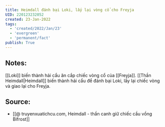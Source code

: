 ```yaml
---
title: Heimdall đánh bại Loki, lấy lại vòng cổ cho Freyja
UID: 220123232052
created: 23-Jan-2022
tags:
  - 'created/2022/Jan/23'
  - 'evergreen'
  - 'permanent/fact'
publish: True
---
```

## Notes:
[[Loki]] biến thành hải cẩu ăn cắp chiếc vòng cổ của [[Freyja]]. [[Thần Heimdall|Heimdall]] biến thành hải cẩu để đánh bại Loki, lấy lại chiếc vòng và giao lại cho Freyja.

## Source:
- [[@ truyenxuatichcu.com, Heimdall - thần canh giữ chiếc cầu vồng Bifrost]]


